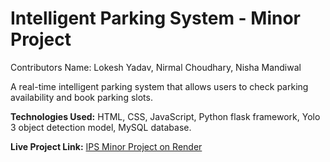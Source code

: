 # Intelligent Parking System - Minor Project
Contributors Name: Lokesh Yadav, Nirmal Choudhary, Nisha Mandiwal

A real-time intelligent parking system that allows 
users to check parking availability and book parking 
slots.

**Technologies Used:** HTML, CSS, JavaScript, 
Python flask framework, Yolo 3 object detection 
model, MySQL database.

 **Live Project Link:** [IPS Minor Project on Render](https://ips-minor-project.onrender.com)

